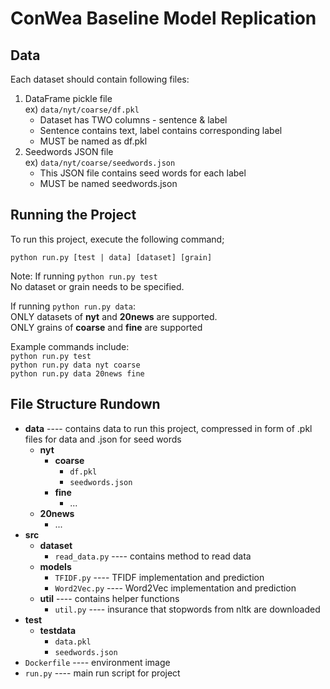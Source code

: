 # ConWea Baseline Model Replication

## Data
Each dataset should contain following files:
1) DataFrame pickle file \
    ex) ```data/nyt/coarse/df.pkl```
      * Dataset has TWO columns - sentence & label
      * Sentence contains text, label contains corresponding label
      * MUST be named as df.pkl
2) Seedwords JSON file \
    ex) ```data/nyt/coarse/seedwords.json```
      * This JSON file contains seed words for each label
      * MUST be named seedwords.json

## Running the Project
To run this project, execute the following command;
```
python run.py [test | data] [dataset] [grain]
```
Note: If running ```python run.py test``` \
No dataset or grain needs to be specified. 

If running ```python run.py data```: \
ONLY datasets of **nyt** and **20news** are supported. \
ONLY grains of **coarse** and **fine** are supported

Example commands include: \
``` python run.py test ``` \
``` python run.py data nyt coarse ``` \
``` python run.py data 20news fine ``` 

## File Structure Rundown
* **data** ---- contains data to run this project, compressed in form of .pkl files for data and .json for seed words
    * **nyt**
        * **coarse**
            * ```df.pkl```
            * ```seedwords.json```
        * **fine**
            * ...
    * **20news**
        * ...
* **src**
    * **dataset**
        * ```read_data.py``` ---- contains method to read data
    * **models**
        * ```TFIDF.py``` ---- TFIDF implementation and prediction
        * ```Word2Vec.py``` ---- Word2Vec implementation and prediction
    * **util** ---- contains helper functions
        * ```util.py``` ---- insurance that stopwords from nltk are downloaded
* **test**
    * **testdata**
        * ```data.pkl```
        * ```seedwords.json```
* ```Dockerfile``` ---- environment image
* ```run.py``` ---- main run script for project
